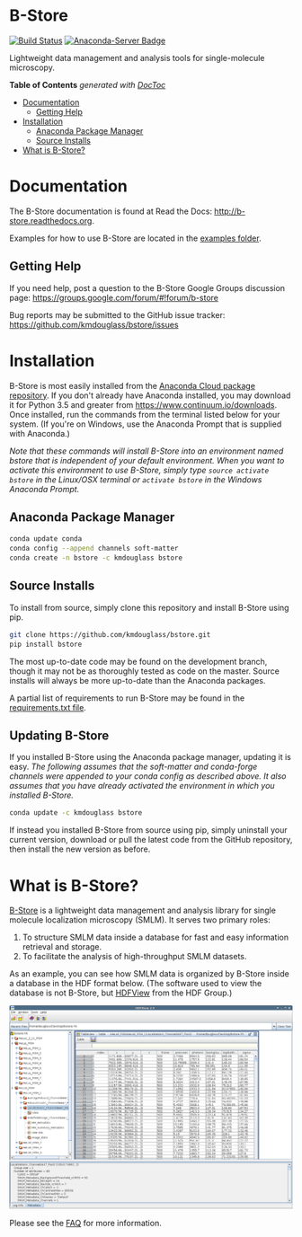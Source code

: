# B-Store
[![Build Status](https://travis-ci.org/kmdouglass/bstore.svg?branch=master)](https://travis-ci.org/kmdouglass/bstore)
[![Anaconda-Server Badge](https://anaconda.org/kmdouglass/bstore/badges/version.svg)](https://anaconda.org/kmdouglass/bstore)

Lightweight data management and analysis tools for single-molecule microscopy.

<!-- START doctoc generated TOC please keep comment here to allow auto update -->
<!-- DON'T EDIT THIS SECTION, INSTEAD RE-RUN doctoc TO UPDATE -->
**Table of Contents**  *generated with [DocToc](https://github.com/thlorenz/doctoc)*

- [Documentation](#documentation)
  - [Getting Help](#getting-help)
- [Installation](#installation)
  - [Anaconda Package Manager](#anaconda-package-manager)
  - [Source Installs](#source-installs)
- [What is B-Store?](#what-is-b-store)

<!-- END doctoc generated TOC please keep comment here to allow auto update -->

# Documentation

The B-Store documentation is found at Read the Docs:
http://b-store.readthedocs.org.

Examples for how to use B-Store are located in the
[examples folder](https://github.com/kmdouglass/bstore/tree/master/examples).

## Getting Help

If you need help, post a question to the B-Store Google Groups
discussion page: https://groups.google.com/forum/#!forum/b-store

Bug reports may be submitted to the GitHub issue tracker:
https://github.com/kmdouglass/bstore/issues

# Installation
B-Store is most easily installed from the [Anaconda Cloud package repository](https://anaconda.org/kmdouglass/bstore). If you don't already have Anaconda installed, you may download it for Python 3.5 and greater from https://www.continuum.io/downloads. Once installed, run the commands from the terminal listed below for your system. (If you're on Windows, use the Anaconda Prompt that is supplied with Anaconda.)

*Note that these commands will install B-Store into an environment named bstore that is independent of your default environment. When you want to activate this environment to use B-Store, simply type `source activate bstore` in the Linux/OSX terminal or `activate bstore` in the Windows Anaconda Prompt.*

## Anaconda Package Manager
```sh
conda update conda
conda config --append channels soft-matter
conda create -n bstore -c kmdouglass bstore
```

## Source Installs

To install from source, simply clone this repository and install
B-Store using pip.

```sh
git clone https://github.com/kmdouglass/bstore.git
pip install bstore
```

The most up-to-date code may be found on the development branch,
though it may not be as thoroughly tested as code on the
master. Source installs will always be more up-to-date than the
Anaconda packages.

A partial list of requirements to run B-Store may be found in the
[requirements.txt file](https://github.com/kmdouglass/bstore/blob/master/requirements.txt).

## Updating B-Store

If you installed B-Store using the Anaconda package manager, updating
it is easy. *The following assumes that the soft-matter and
conda-forge channels were appended to your conda config as described
above. It also assumes that you have already activated the environment
in which you installed B-Store.*

```sh
conda update -c kmdouglass bstore
```

If instead you installed B-Store from source using pip, simply
uninstall your current version, download or pull the latest code from
the GitHub repository, then install the new version as before.

# What is B-Store?

[B-Store](https://github.com/kmdouglass/bstore) is a lightweight data
management and analysis library for single molecule localization
microscopy (SMLM). It serves two primary roles:

1. To structure SMLM data inside a database for fast and easy
   information retrieval and storage.
2. To facilitate the analysis of high-throughput SMLM datasets.

As an example, you can see how SMLM data is organized by B-Store
inside a database in the HDF format below. (The software used to view
the database is not B-Store, but
[HDFView](https://www.hdfgroup.org/products/java/hdfview/) from the
HDF Group.)

<img src="images/database_example_3.png">

Please see the [FAQ](http://b-store.readthedocs.io/en/latest/faq.html)
for more information.
